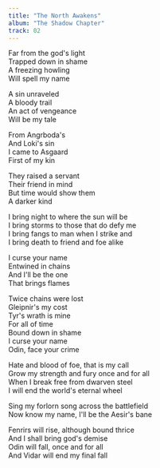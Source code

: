 ```yaml
---
title: "The North Awakens"
album: "The Shadow Chapter"
track: 02
---
```


Far from the god's light  
Trapped down in shame  
A freezing howling  
Will spell my name  

A sin unraveled  
A bloody trail  
An act of vengeance  
Will be my tale  

From Angrboda's  
And Loki's sin  
I came to Asgaard  
First of my kin  

They raised a servant  
Their friend in mind  
But time would show them  
A darker kind  

I bring night to where the sun will be  
I bring storms to those that do defy me  
I bring fangs to man when I strike and  
I bring death to friend and foe alike  

I curse your name  
Entwined in chains  
And I'll be the one  
That brings flames  

Twice chains were lost  
Gleipnir's my cost  
Tyr's wrath is mine  
For all of time  
Bound down in shame  
I curse your name  
Odin, face your crime  

Hate and blood of foe, that is my call  
Grow my strength and fury once and for all  
When I break free from dwarven steel  
I will end the world's eternal wheel  

Sing my forlorn song across the battlefield  
Now know my name, I'll be the Aesir's bane  

Fenrirs will rise, although bound thrice  
And I shall bring god's demise  
Odin will fall, once and for all  
And Vidar will end my final fall  